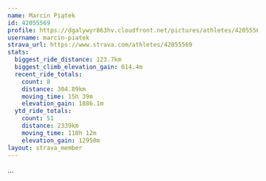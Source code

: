 ```yaml
---
name: Marcin Piątek
id: 42055569
profile: https://dgalywyr863hv.cloudfront.net/pictures/athletes/42055569/12602382/1/large.jpg
username: marcin-piatek
strava_url: https://www.strava.com/athletes/42055569
stats:
  biggest_ride_distance: 123.7km
  biggest_climb_elevation_gain: 614.4m
  recent_ride_totals:
    count: 8
    distance: 304.89km
    moving_time: 15h 39m
    elevation_gain: 1886.1m
  ytd_ride_totals:
    count: 51
    distance: 2339km
    moving_time: 118h 12m
    elevation_gain: 12950m
layout: strava_member
--- 
```

...

